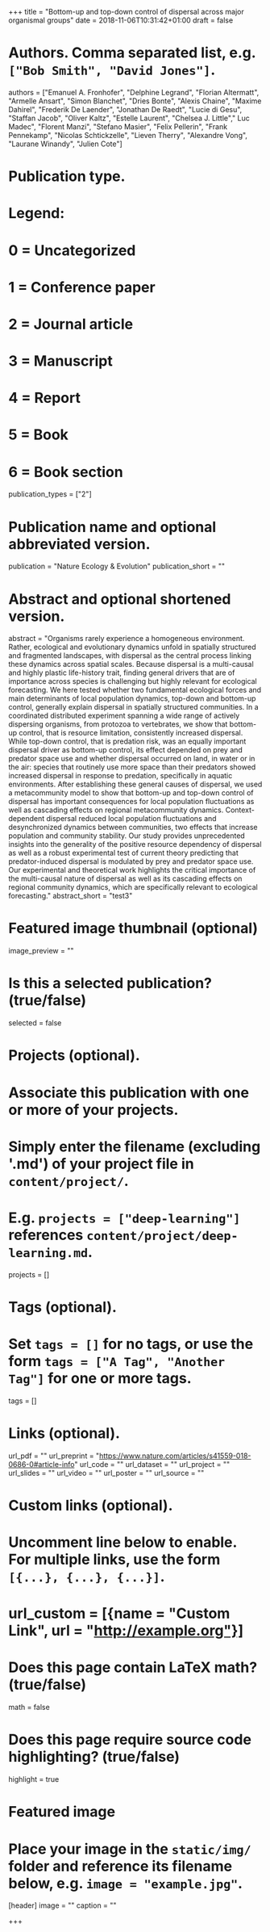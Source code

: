 +++
title = "Bottom-up and top-down control of dispersal across major organismal groups"
date = 2018-11-06T10:31:42+01:00
draft = false

# Authors. Comma separated list, e.g. `["Bob Smith", "David Jones"]`.
authors = ["Emanuel A. Fronhofer", "Delphine Legrand", "Florian Altermatt", "Armelle Ansart", "Simon Blanchet", "Dries Bonte", "Alexis Chaine", "Maxime Dahirel", "Frederik De Laender", "Jonathan De Raedt", "Lucie di Gesu", "Staffan Jacob", "Oliver Kaltz", "Estelle Laurent", "Chelsea J. Little"," Luc Madec", "Florent Manzi", "Stefano Masier", "Felix Pellerin", "Frank Pennekamp", "Nicolas Schtickzelle", "Lieven Therry", "Alexandre Vong", "Laurane Winandy", "Julien Cote"]

# Publication type.
# Legend:
# 0 = Uncategorized
# 1 = Conference paper
# 2 = Journal article
# 3 = Manuscript
# 4 = Report
# 5 = Book
# 6 = Book section
publication_types = ["2"]

# Publication name and optional abbreviated version.
publication = "Nature Ecology & Evolution"
publication_short = ""

# Abstract and optional shortened version.
abstract = "Organisms rarely experience a homogeneous environment. Rather, ecological and evolutionary dynamics unfold in spatially structured and fragmented landscapes, with dispersal as the central process linking these dynamics across spatial scales. Because dispersal is a multi-causal and highly plastic life-history trait, finding general drivers that are of importance across species is challenging but highly relevant for ecological forecasting. We here tested whether two fundamental ecological forces and main determinants of local population dynamics, top-down and bottom-up control, generally explain dispersal in spatially structured communities. In a coordinated distributed experiment spanning a wide range of actively dispersing organisms, from protozoa to vertebrates, we show that bottom-up control, that is resource limitation, consistently increased dispersal. While top-down control, that is predation risk, was an equally important dispersal driver as bottom-up control, its effect depended on prey and predator space use and whether dispersal occurred on land, in water or in the air: species that routinely use more space than their predators showed increased dispersal in response to predation, specifically in aquatic environments. After establishing these general causes of dispersal, we used a metacommunity model to show that bottom-up and top-down control of dispersal has important consequences for local population fluctuations as well as cascading effects on regional metacommunity dynamics. Context-dependent dispersal reduced local population fluctuations and desynchronized dynamics between communities, two effects that increase population and community stability. Our study provides unprecedented insights into the generality of the positive resource dependency of dispersal as well as a robust experimental test of current theory predicting that predator-induced dispersal is modulated by prey and predator space use. Our experimental and theoretical work highlights the critical importance of the multi-causal nature of dispersal as well as its cascading effects on regional community dynamics, which are specifically relevant to ecological forecasting."
abstract_short = "test3"

# Featured image thumbnail (optional)
image_preview = ""

# Is this a selected publication? (true/false)
selected = false

# Projects (optional).
#   Associate this publication with one or more of your projects.
#   Simply enter the filename (excluding '.md') of your project file in `content/project/`.
#   E.g. `projects = ["deep-learning"]` references `content/project/deep-learning.md`.
projects = []

# Tags (optional).
#   Set `tags = []` for no tags, or use the form `tags = ["A Tag", "Another Tag"]` for one or more tags.
tags = []

# Links (optional).
url_pdf = ""
url_preprint = "https://www.nature.com/articles/s41559-018-0686-0#article-info"
url_code = ""
url_dataset = ""
url_project = ""
url_slides = ""
url_video = ""
url_poster = ""
url_source = ""

# Custom links (optional).
#   Uncomment line below to enable. For multiple links, use the form `[{...}, {...}, {...}]`.
# url_custom = [{name = "Custom Link", url = "http://example.org"}]

# Does this page contain LaTeX math? (true/false)
math = false

# Does this page require source code highlighting? (true/false)
highlight = true

# Featured image
# Place your image in the `static/img/` folder and reference its filename below, e.g. `image = "example.jpg"`.
[header]
image = ""
caption = ""

+++
